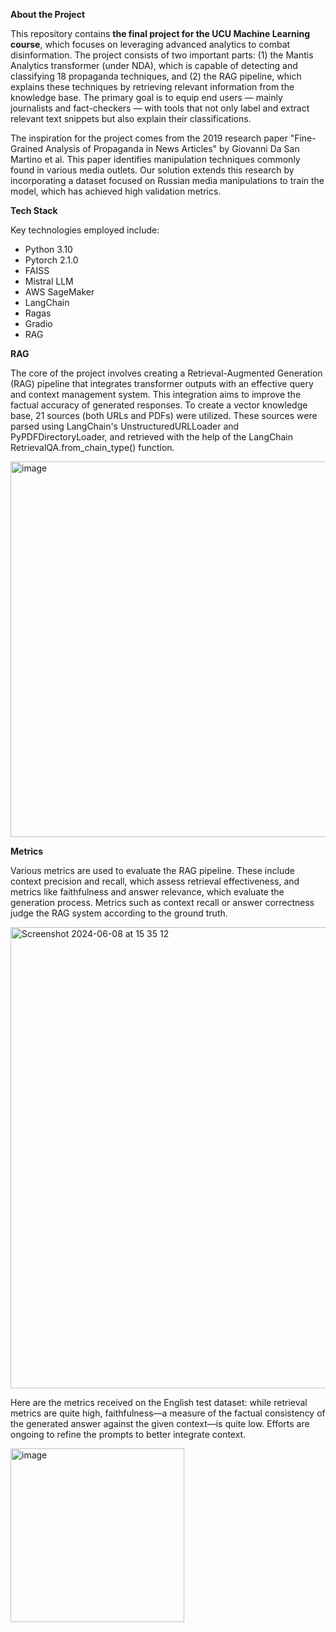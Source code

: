 **About the Project**

This repository contains **the final project for the UCU Machine Learning course**, which focuses on leveraging advanced analytics to combat disinformation. The project consists of two important parts: (1) the Mantis Analytics transformer (under NDA), which is capable of detecting and classifying 18 propaganda techniques, and (2) the RAG pipeline, which explains these techniques by retrieving relevant information from the knowledge base. The primary goal is to equip end users — mainly journalists and fact-checkers — with tools that not only label and extract relevant text snippets but also explain their classifications.

The inspiration for the project comes from the 2019 research paper "Fine-Grained Analysis of Propaganda in News Articles" by Giovanni Da San Martino et al. This paper identifies manipulation techniques commonly found in various media outlets. Our solution extends this research by incorporating a dataset focused on Russian media manipulations to train the model, which has achieved high validation metrics.

**Tech Stack**

Key technologies employed include:

- Python 3.10
- Pytorch 2.1.0
- FAISS
- Mistral LLM
- AWS SageMaker
- LangChain
- Ragas
- Gradio
- RAG

**RAG**

The core of the project involves creating a Retrieval-Augmented Generation (RAG) pipeline that integrates transformer outputs with an effective query and context management system. This integration aims to improve the factual accuracy of generated responses. To create a vector knowledge base, 21 sources (both URLs and PDFs) were utilized. These sources were parsed using LangChain's UnstructuredURLLoader and PyPDFDirectoryLoader, and retrieved with the help of the LangChain RetrievalQA.from_chain_type() function.

<img width="601" alt="image" src="https://github.com/bohuslavska/UCU_ML_Course/assets/94128854/263640f8-db43-47fb-82cd-906ecbb9565b">

**Metrics**

Various metrics are used to evaluate the RAG pipeline. These include context precision and recall, which assess retrieval effectiveness, and metrics like faithfulness and answer relevance, which evaluate the generation process. Metrics such as context recall or answer correctness judge the RAG system according to the ground truth. 

<img width="738" alt="Screenshot 2024-06-08 at 15 35 12" src="https://github.com/bohuslavska/UCU_ML_Course/assets/94128854/e3389517-a83d-40ee-bd50-b79c079dfb5c">

Here are the metrics received on the English test dataset: while retrieval metrics are quite high, faithfulness—a measure of the factual consistency of the generated answer against the given context—is quite low. Efforts are ongoing to refine the prompts to better integrate context.

<img width="278" alt="image" src="https://github.com/bohuslavska/UCU_ML_Course/assets/94128854/66999dbd-bf0c-403f-aa72-9f46ea8de922">

